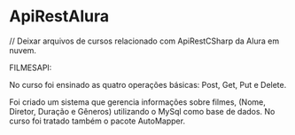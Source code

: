 # ApiRestAlura
// Deixar arquivos de cursos relacionado com ApiRestCSharp da Alura em nuvem.


FILMESAPI:

No curso foi ensinado as quatro operações básicas:
Post, Get, Put e Delete.

Foi criado um sistema que gerencia informações sobre filmes, (Nome, Diretor, Duração e Gêneros) utilizando o MySql como base de dados.
No curso foi tratado também o pacote AutoMapper.
